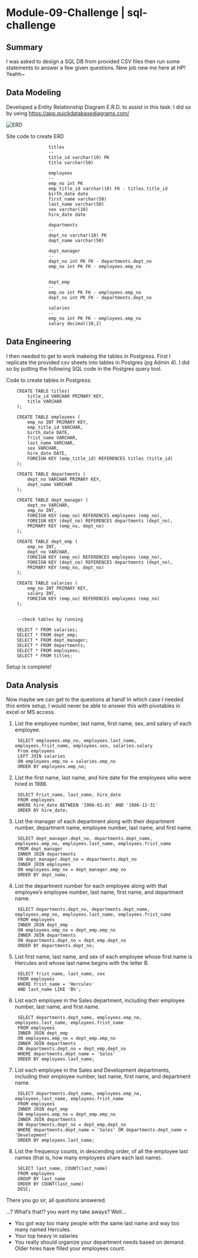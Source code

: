 # Module-09-Challenge | sql-challenge

## Summary
I was asked to design a SQL DB from provided CSV files then run some statements to answer a few given questions. New job new me here at HP! Yeahh~


## Data Modeling
Developed a Entity Relationship Diagram E.R.D. to assist in this task:
I did so by ueing https://app.quickdatabasediagrams.com/

   ![ERD](DB_layout.JPG)  
   
   Site code to create ERD

                    titles
                    --
                    title_id varchar(10) PK
                    title varchar(50)

                    employees
                    --
                    emp_no int PK
                    emp_title_id varchar(10) FK - titles.title_id 
                    birth_date date
                    first_name varchar(50)
                    last_name varchar(50)
                    sex varchar(10)
                    hire_date date

                    departments
                    --
                    dept_no varchar(10) PK
                    dept_name varchar(50)

                    dept_manager
                    --
                    dept_no int PK FK - departments.dept_no
                    emp_no int PK FK - employees.emp_no


                    dept_emp
                    --
                    emp_no int PK FK - employees.emp_no
                    dept_no int PK FK - departments.dept_no

                    salaries
                    --
                    emp_no int PK FK - employees.emp_no
                    salary decimal(10,2)



## Data Engineering
I then needed to get to work makeing the tables in Postgress. First I replicate the provided csv sheets into tables in Postgres (pg Admin 4). I did so by putting the following SQL code in the Postgres query tool.

Code to create tables in Postgress:
        
        CREATE TABLE titles(
            title_id VARCHAR PRIMARY KEY,
            title VARCHAR
        );

        CREATE TABLE employees ( 
            emp_no INT PRIMARY KEY,
            emp_title_id VARCHAR,
            birth_date DATE,
            frist_name VARCHAR,
            last_name VARCHAR,
            sex VARCHAR,
            hire_date DATE,
            FOREIGN KEY (emp_title_id) REFERENCES titles (title_id)
        );
 
        CREATE TABLE departments ( 
            dept_no VARCHAR PRIMARY KEY,
            dept_name VARCHAR
        );

        CREATE TABLE dept_manager ( 
            dept_no VARCHAR,
            emp_no INT,
            FOREIGN KEY (emp_no) REFERENCES employees (emp_no),
            FOREIGN KEY (dept_no) REFERENCES departments (dept_no),
            PRIMARY KEY (emp_no, dept_no)
        );

        CREATE TABLE dept_emp ( 
            emp_no INT,
            dept_no VARCHAR,
            FOREIGN KEY (emp_no) REFERENCES employees (emp_no),
            FOREIGN KEY (dept_no) REFERENCES departments (dept_no),
            PRIMARY KEY (emp_no, dept_no)
        );

        CREATE TABLE salaries ( 
            emp_no INT PRIMARY KEY,
            salary INT,
            FOREIGN KEY (emp_no) REFERENCES employees (emp_no)
        );
        
        
        --check tables by running
        
        SELECT * FROM salaries;
        SELECT * FROM dept_emp;
        SELECT * FROM dept_manager;
        SELECT * FROM departments;
        SELECT * FROM employees;
        SELECT * FROM titles;
        
Setup is complete!       

## Data Analysis
Now maybe we can get to the questions at hand! In which case I needed this entire setup, I would never be able to answer this with pivotables in excel or MS access. 

1. List the employee number, last name, first name, sex, and salary of each employee.

		SELECT employees.emp_no, employees.last_name, employees.frist_name, employees.sex, salaries.salary
		From employees
		LEFT JOIN salaries
		ON employees.emp_no = salaries.emp_no
		ORDER BY employees.emp_no;

2. List the first name, last name, and hire date for the employees who were hired in 1986.

        SELECT Frist_name, last_name, hire_date
        FROM employees
        WHERE hire_date BETWEEN '1986-01-01' AND '1986-12-31'
        ORDER BY hire_date;

3. List the manager of each department along with their department number, department name, employee number, last name, and first name.

        SELECT dept_manager.dept_no, departments.dept_name, employees.emp_no, employees.last_name, employees.frist_name
        FROM dept_manager
        INNER JOIN departments
        ON dept_manager.dept_no = departments.dept_no
        INNER JOIN employees
        ON employees.emp_no = dept_manager.emp_no
        ORDER BY dept_name;

4. List the department number for each employee along with that employee’s employee number, last name, first name, and department name.

        SELECT departments.dept_no, departments.dept_name, employees.emp_no, employees.last_name, employees.frist_name
        FROM employees
        INNER JOIN dept_emp
        ON employees.emp_no = dept_emp.emp_no
        INNER JOIN departments 
        ON departments.dept_no = dept_emp.dept_no
        ORDER BY departments.dept_no;

5. List first name, last name, and sex of each employee whose first name is Hercules and whose last name begins with the letter B.

        SELECT frist_name, last_name, sex
        FROM employees 
        WHERE frist_name = 'Hercules'
        AND last_name LIKE 'B%';

6. List each employee in the Sales department, including their employee number, last name, and first name.

        SELECT departments.dept_name, employees.emp_no, employees.last_name, employees.frist_name
        FROM employees
        INNER JOIN dept_emp
        ON employees.emp_no = dept_emp.emp_no
        INNER JOIN departments 
        ON departments.dept_no = dept_emp.dept_no
        WHERE departments.dept_name = 'Sales'
        ORDER BY employees.last_name;

7. List each employee in the Sales and Development departments, including their employee number, last name, first name, and department name.

        SELECT departments.dept_name, employees.emp_no, employees.last_name, employees.frist_name
        FROM employees
        INNER JOIN dept_emp
        ON employees.emp_no = dept_emp.emp_no
        INNER JOIN departments 
        ON departments.dept_no = dept_emp.dept_no
        WHERE departments.dept_name = 'Sales' OR departments.dept_name = 'Development'
        ORDER BY employees.last_name;

8. List the frequency counts, in descending order, of all the employee last names (that is, how many employees share each last name).   

        SELECT last_name, COUNT(last_name)
        FROM employees
        GROUP BY last_name
        ORDER BY COUNT(last_name)
        DESC;
        
There you go sir, all questions answered.

…? What’s that!?  you want my take aways? 
	Well…
-	You got way too many people with the same last name and way too many named Hercules.
-	Your top heavy in salaries  
-	You really should organize your department needs based on demand. Older hires have filled your employees count. 
